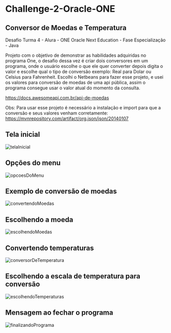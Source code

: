 # Challenge-2-Oracle-ONE

## Conversor de Moedas e Temperatura

Desafio Turma 4 - Alura - ONE Oracle Next Education - Fase Especialização - Java

Projeto com o objetivo de demonstrar as habilidades adquiridas no programa One, 
o desafio dessa vez é criar dois conversores em um programa, onde o usuário escolhe o que ele quer converter
depois digita o valor e escolhe qual o tipo de conversão exemplo:
Real para Dolar ou Celsius para Fahrenheit.
Escolhi o Netbeans para fazer esse projeto, e usei os valores para conversão de moedas de uma api pública, assim o programa
consegue usar o valor atual do momento da consulta.

https://docs.awesomeapi.com.br/api-de-moedas

Obs: Para usar esse projeto é necessário a instalação e import para que a conversão e seus valores venham corretamente:
https://mvnrepository.com/artifact/org.json/json/20140107


## Tela inicial

![telaInicial](https://user-images.githubusercontent.com/24979432/233158097-2a3a7230-b28a-4d01-83fe-ef36be305fd8.png)

## Opções do menu

![opcoesDoMenu](https://user-images.githubusercontent.com/24979432/233158210-ab29450e-9dd6-4580-91bd-0bfc0ae8f2aa.png)

## Exemplo de conversão de moedas

![convertendoMoedas](https://user-images.githubusercontent.com/24979432/233158322-7361df60-d979-4486-a0a8-7534cb9d19a1.png)

## Escolhendo a moeda

![escolhendoMoedas](https://user-images.githubusercontent.com/24979432/233158409-c15880c4-0ef7-4e3d-afd4-fe5024c1cdcf.png)

## Convertendo temperaturas

![conversorDeTemperatura](https://user-images.githubusercontent.com/24979432/233158549-51a38c0a-cfb8-4e47-9b92-0dd2aecc9300.png)

## Escolhendo a escala de temperatura para conversão

![escolhendoTemperaturas](https://user-images.githubusercontent.com/24979432/233158726-636795b3-00a4-4558-89da-71092de5e897.png)

## Mensagem ao fechar o programa

![finalizandoPrograma](https://user-images.githubusercontent.com/24979432/233158826-c06f935d-788f-4658-a5ae-adfe8331c5fb.png)
